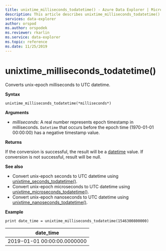 ```yaml
---
title: unixtime_milliseconds_todatetime() - Azure Data Explorer | Microsoft Docs
description: This article describes unixtime_milliseconds_todatetime() in Azure Data Explorer.
services: data-explorer
author: orspod
ms.author: orspodek
ms.reviewer: rkarlin
ms.service: data-explorer
ms.topic: reference
ms.date: 11/25/2019
---
```

# unixtime_milliseconds_todatetime()

Converts unix-epoch milliseconds to UTC datetime.

**Syntax**

`unixtime_milliseconds_todatetime(*milliseconds*)`

**Arguments**

* *milliseconds*: A real number represents epoch timestamp in milliseconds. `Datetime` that occurs before the epoch time (1970-01-01 00:00:00) has a negative timestamp value.

**Returns**

If the conversion is successful, the result will be a [datetime](./scalar-data-types/datetime.md) value. If conversion is not successful, result will be null.

**See also**

* Convert unix-epoch seconds to UTC datetime using [unixtime_seconds_todatetime()](unixtime-seconds-todatetimefunction.md).
* Convert unix-epoch microseconds to UTC datetime using [unixtime_microseconds_todatetime()](unixtime-microseconds-todatetimefunction.md).
* Convert unix-epoch nanoseconds to UTC datetime using [unixtime_nanoseconds_todatetime()](unixtime-nanoseconds-todatetimefunction.md).

**Example**

```kusto
print date_time = unixtime_milliseconds_todatetime(1546300800000)
```

|date_time|
|---|
|2019-01-01 00:00:00.0000000|